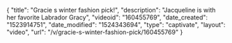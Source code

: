 {
    "title": "Gracie s winter fashion pick!",
    "description": "Jacqueline is with her favorite Labrador Gracy",
    "videoid": "160455769",
    "date_created": "1523914751",
    "date_modified": "1524343694",
    "type": "captivate",
    "layout": "video",
    "url": "\/v\/gracie-s-winter-fashion-pick\/160455769"
}